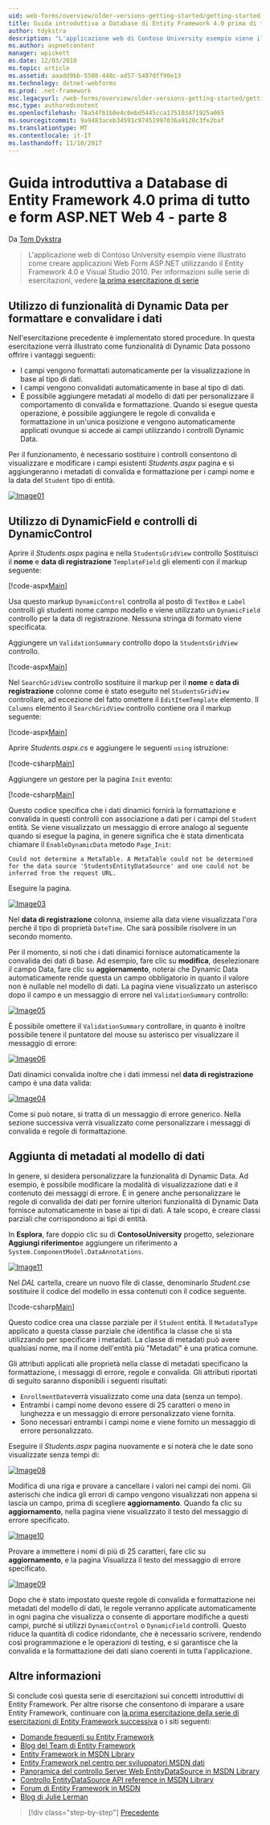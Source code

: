 ```yaml
---
uid: web-forms/overview/older-versions-getting-started/getting-started-with-ef/the-entity-framework-and-aspnet-getting-started-part-8
title: Guida introduttiva a Database di Entity Framework 4.0 prima di tutto e ASP.NET 4 di Web Form - parte 8 | Documenti Microsoft
author: tdykstra
description: "L'applicazione web di Contoso University esempio viene illustrato come creare applicazioni Web Form ASP.NET tramite Entity Framework. È l'applicazione di esempio..."
ms.author: aspnetcontent
manager: wpickett
ms.date: 12/03/2010
ms.topic: article
ms.assetid: aaadd9bb-5508-448c-ad57-5497dff90e13
ms.technology: dotnet-webforms
ms.prod: .net-framework
msc.legacyurl: /web-forms/overview/older-versions-getting-started/getting-started-with-ef/the-entity-framework-and-aspnet-getting-started-part-8
msc.type: authoredcontent
ms.openlocfilehash: 78a54fb1b0e4c0ebd5445cca175103471925a065
ms.sourcegitcommit: 9a9483aceb34591c97451997036a9120c3fe2baf
ms.translationtype: MT
ms.contentlocale: it-IT
ms.lasthandoff: 11/10/2017
---
```

<a name="getting-started-with-entity-framework-40-database-first-and-aspnet-4-web-forms---part-8"></a>Guida introduttiva a Database di Entity Framework 4.0 prima di tutto e form ASP.NET Web 4 - parte 8
====================
Da [Tom Dykstra](https://github.com/tdykstra)

> L'applicazione web di Contoso University esempio viene illustrato come creare applicazioni Web Form ASP.NET utilizzando il Entity Framework 4.0 e Visual Studio 2010. Per informazioni sulle serie di esercitazioni, vedere [la prima esercitazione di serie](the-entity-framework-and-aspnet-getting-started-part-1.md)


## <a name="using-dynamic-data-functionality-to-format-and-validate-data"></a>Utilizzo di funzionalità di Dynamic Data per formattare e convalidare i dati

Nell'esercitazione precedente è implementato stored procedure. In questa esercitazione verrà illustrato come funzionalità di Dynamic Data possono offrire i vantaggi seguenti:

- I campi vengono formattati automaticamente per la visualizzazione in base al tipo di dati.
- I campi vengono convalidati automaticamente in base al tipo di dati.
- È possibile aggiungere metadati al modello di dati per personalizzare il comportamento di convalida e formattazione. Quando si esegue questa operazione, è possibile aggiungere le regole di convalida e formattazione in un'unica posizione e vengono automaticamente applicati ovunque si accede ai campi utilizzando i controlli Dynamic Data.

Per il funzionamento, è necessario sostituire i controlli consentono di visualizzare e modificare i campi esistenti *Students.aspx* pagina e si aggiungeranno i metadati di convalida e formattazione per i campi nome e la data del `Student` tipo di entità.

[![Image01](the-entity-framework-and-aspnet-getting-started-part-8/_static/image2.png)](the-entity-framework-and-aspnet-getting-started-part-8/_static/image1.png)

## <a name="using-dynamicfield-and-dynamiccontrol-controls"></a>Utilizzo di DynamicField e controlli di DynamicControl

Aprire il *Students.aspx* pagina e nella `StudentsGridView` controllo Sostituisci il **nome** e **data di registrazione** `TemplateField` gli elementi con il markup seguente:

[!code-aspx[Main](the-entity-framework-and-aspnet-getting-started-part-8/samples/sample1.aspx)]

Usa questo markup `DynamicControl` controlla al posto di `TextBox` e `Label` controlli gli studenti nome campo modello e viene utilizzato un `DynamicField` controllo per la data di registrazione. Nessuna stringa di formato viene specificata.

Aggiungere un `ValidationSummary` controllo dopo la `StudentsGridView` controllo.

[!code-aspx[Main](the-entity-framework-and-aspnet-getting-started-part-8/samples/sample2.aspx)]

Nel `SearchGridView` controllo sostituire il markup per il **nome** e **data di registrazione** colonne come è stato eseguito nel `StudentsGridView` controllare, ad eccezione del fatto omettere il `EditItemTemplate` elemento. Il `Columns` elemento il `SearchGridView` controllo contiene ora il markup seguente:

[!code-aspx[Main](the-entity-framework-and-aspnet-getting-started-part-8/samples/sample3.aspx)]

Aprire *Students.aspx.cs* e aggiungere le seguenti `using` istruzione:

[!code-csharp[Main](the-entity-framework-and-aspnet-getting-started-part-8/samples/sample4.cs)]

Aggiungere un gestore per la pagina `Init` evento:

[!code-csharp[Main](the-entity-framework-and-aspnet-getting-started-part-8/samples/sample5.cs)]

Questo codice specifica che i dati dinamici fornirà la formattazione e convalida in questi controlli con associazione a dati per i campi del `Student` entità. Se viene visualizzato un messaggio di errore analogo al seguente quando si esegue la pagina, in genere significa che è stata dimenticata chiamare il `EnableDynamicData` metodo `Page_Init`:

`Could not determine a MetaTable. A MetaTable could not be determined for the data source 'StudentsEntityDataSource' and one could not be inferred from the request URL.`

Eseguire la pagina.

[![Image03](the-entity-framework-and-aspnet-getting-started-part-8/_static/image4.png)](the-entity-framework-and-aspnet-getting-started-part-8/_static/image3.png)

Nel **data di registrazione** colonna, insieme alla data viene visualizzata l'ora perché il tipo di proprietà `DateTime`. Che sarà possibile risolvere in un secondo momento.

Per il momento, si noti che i dati dinamici fornisce automaticamente la convalida dei dati di base. Ad esempio, fare clic su **modifica**, deselezionare il campo Data, fare clic su **aggiornamento**, noterai che Dynamic Data automaticamente rende questa un campo obbligatorio in quanto il valore non è nullable nel modello di dati. La pagina viene visualizzato un asterisco dopo il campo e un messaggio di errore nel `ValidationSummary` controllo:

[![Image05](the-entity-framework-and-aspnet-getting-started-part-8/_static/image6.png)](the-entity-framework-and-aspnet-getting-started-part-8/_static/image5.png)

È possibile omettere il `ValidationSummary` controllare, in quanto è inoltre possibile tenere il puntatore del mouse su asterisco per visualizzare il messaggio di errore:

[![Image06](the-entity-framework-and-aspnet-getting-started-part-8/_static/image8.png)](the-entity-framework-and-aspnet-getting-started-part-8/_static/image7.png)

Dati dinamici convalida inoltre che i dati immessi nel **data di registrazione** campo è una data valida:

[![Image04](the-entity-framework-and-aspnet-getting-started-part-8/_static/image10.png)](the-entity-framework-and-aspnet-getting-started-part-8/_static/image9.png)

Come si può notare, si tratta di un messaggio di errore generico. Nella sezione successiva verrà visualizzato come personalizzare i messaggi di convalida e regole di formattazione.

## <a name="adding-metadata-to-the-data-model"></a>Aggiunta di metadati al modello di dati

In genere, si desidera personalizzare la funzionalità di Dynamic Data. Ad esempio, è possibile modificare la modalità di visualizzazione dati e il contenuto dei messaggi di errore. È in genere anche personalizzare le regole di convalida dei dati per fornire ulteriori funzionalità di Dynamic Data fornisce automaticamente in base ai tipi di dati. A tale scopo, è creare classi parziali che corrispondono ai tipi di entità.

In **Esplora**, fare doppio clic su di **ContosoUniversity** progetto, selezionare **Aggiungi riferimento**e aggiungere un riferimento a `System.ComponentModel.DataAnnotations`.

[![Image11](the-entity-framework-and-aspnet-getting-started-part-8/_static/image12.png)](the-entity-framework-and-aspnet-getting-started-part-8/_static/image11.png)

Nel *DAL* cartella, creare un nuovo file di classe, denominarlo *Student.cs*e sostituire il codice del modello in essa contenuti con il codice seguente.

[!code-csharp[Main](the-entity-framework-and-aspnet-getting-started-part-8/samples/sample6.cs)]

Questo codice crea una classe parziale per il `Student` entità. Il `MetadataType` applicato a questa classe parziale che identifica la classe che si sta utilizzando per specificare i metadati. La classe di metadati può avere qualsiasi nome, ma il nome dell'entità più "Metadati" è una pratica comune.

Gli attributi applicati alle proprietà nella classe di metadati specificano la formattazione, i messaggi di errore, regole e convalida. Gli attributi riportati di seguito saranno disponibili i seguenti risultati:

- `EnrollmentDate`verrà visualizzato come una data (senza un tempo).
- Entrambi i campi nome devono essere di 25 caratteri o meno in lunghezza e un messaggio di errore personalizzato viene fornita.
- Sono necessari entrambi i campi nome e viene fornito un messaggio di errore personalizzato.

Eseguire il *Students.aspx* pagina nuovamente e si noterà che le date sono visualizzate senza tempi di:

[![Image08](the-entity-framework-and-aspnet-getting-started-part-8/_static/image14.png)](the-entity-framework-and-aspnet-getting-started-part-8/_static/image13.png)

Modifica di una riga e provare a cancellare i valori nei campi dei nomi. Gli asterischi che indica gli errori di campo vengono visualizzati non appena si lascia un campo, prima di scegliere **aggiornamento**. Quando fa clic su **aggiornamento**, nella pagina viene visualizzato il testo del messaggio di errore specificato.

[![Image10](the-entity-framework-and-aspnet-getting-started-part-8/_static/image16.png)](the-entity-framework-and-aspnet-getting-started-part-8/_static/image15.png)

Provare a immettere i nomi di più di 25 caratteri, fare clic su **aggiornamento**, e la pagina Visualizza il testo del messaggio di errore specificato.

[![Image09](the-entity-framework-and-aspnet-getting-started-part-8/_static/image18.png)](the-entity-framework-and-aspnet-getting-started-part-8/_static/image17.png)

Dopo che è stato impostato queste regole di convalida e formattazione nei metadati del modello di dati, le regole verranno applicate automaticamente in ogni pagina che visualizza o consente di apportare modifiche a questi campi, purché si utilizzi `DynamicControl` o `DynamicField` controlli. Questo riduce la quantità di codice ridondante, che è necessario scrivere, rendendo così programmazione e le operazioni di testing, e si garantisce che la convalida e la formattazione dei dati siano coerenti in tutta l'applicazione.

## <a name="more-information"></a>Altre informazioni

Si conclude così questa serie di esercitazioni sui concetti introduttivi di Entity Framework. Per altre risorse che consentono di imparare a usare Entity Framework, continuare con [la prima esercitazione della serie di esercitazioni di Entity Framework successiva](../continuing-with-ef/using-the-entity-framework-and-the-objectdatasource-control-part-1-getting-started.md) o i siti seguenti:

- [Domande frequenti su Entity Framework](http://www.ef-faq.org/introduction.html)
- [Blog del Team di Entity Framework](https://blogs.msdn.com/b/adonet/)
- [Entity Framework in MSDN Library](https://msdn.microsoft.com/en-us/library/bb399572.aspx)
- [Entity Framework nel centro per sviluppatori MSDN dati](https://msdn.microsoft.com/en-us/data/ef.aspx)
- [Panoramica del controllo Server Web EntityDataSource in MSDN Library](https://msdn.microsoft.com/en-us/library/cc488502.aspx)
- [Controllo EntityDataSource API reference in MSDN Library](https://msdn.microsoft.com/en-us/library/system.web.ui.webcontrols.entitydatasource.aspx)
- [Forum di Entity Framework in MSDN](https://social.msdn.microsoft.com/forums/en-US/adodotnetentityframework/)
- [Blog di Julie Lerman](http://thedatafarm.com/blog/)

>[!div class="step-by-step"]
[Precedente](the-entity-framework-and-aspnet-getting-started-part-7.md)
